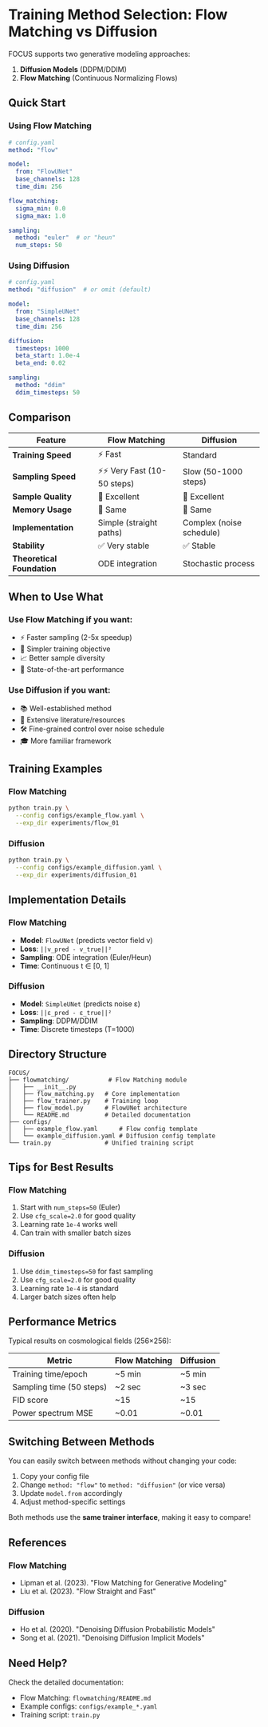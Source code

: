 # Training Method Selection: Flow Matching vs Diffusion

FOCUS supports two generative modeling approaches:
1. **Diffusion Models** (DDPM/DDIM)
2. **Flow Matching** (Continuous Normalizing Flows)

## Quick Start

### Using Flow Matching

```yaml
# config.yaml
method: "flow"

model:
  from: "FlowUNet"
  base_channels: 128
  time_dim: 256

flow_matching:
  sigma_min: 0.0
  sigma_max: 1.0

sampling:
  method: "euler"  # or "heun"
  num_steps: 50
```

### Using Diffusion

```yaml
# config.yaml
method: "diffusion"  # or omit (default)

model:
  from: "SimpleUNet"
  base_channels: 128
  time_dim: 256

diffusion:
  timesteps: 1000
  beta_start: 1.0e-4
  beta_end: 0.02

sampling:
  method: "ddim"
  ddim_timesteps: 50
```

## Comparison

| Feature | Flow Matching | Diffusion |
|---------|--------------|-----------|
| **Training Speed** | ⚡ Fast | Standard |
| **Sampling Speed** | ⚡⚡ Very Fast (10-50 steps) | Slow (50-1000 steps) |
| **Sample Quality** | 🎨 Excellent | 🎨 Excellent |
| **Memory Usage** | 💾 Same | 💾 Same |
| **Implementation** | Simple (straight paths) | Complex (noise schedule) |
| **Stability** | ✅ Very stable | ✅ Stable |
| **Theoretical Foundation** | ODE integration | Stochastic process |

## When to Use What

### Use Flow Matching if you want:
- ⚡ Faster sampling (2-5x speedup)
- 🎯 Simpler training objective
- 📈 Better sample diversity
- 🚀 State-of-the-art performance

### Use Diffusion if you want:
- 📚 Well-established method
- 🔬 Extensive literature/resources
- 🛠️ Fine-grained control over noise schedule
- 🎓 More familiar framework

## Training Examples

### Flow Matching
```bash
python train.py \
  --config configs/example_flow.yaml \
  --exp_dir experiments/flow_01
```

### Diffusion
```bash
python train.py \
  --config configs/example_diffusion.yaml \
  --exp_dir experiments/diffusion_01
```

## Implementation Details

### Flow Matching
- **Model**: `FlowUNet` (predicts vector field v)
- **Loss**: `||v_pred - v_true||²`
- **Sampling**: ODE integration (Euler/Heun)
- **Time**: Continuous t ∈ [0, 1]

### Diffusion
- **Model**: `SimpleUNet` (predicts noise ε)
- **Loss**: `||ε_pred - ε_true||²`
- **Sampling**: DDPM/DDIM
- **Time**: Discrete timesteps (T=1000)

## Directory Structure

```
FOCUS/
├── flowmatching/           # Flow Matching module
│   ├── __init__.py
│   ├── flow_matching.py   # Core implementation
│   ├── flow_trainer.py    # Training loop
│   ├── flow_model.py      # FlowUNet architecture
│   └── README.md          # Detailed documentation
├── configs/
│   ├── example_flow.yaml      # Flow config template
│   └── example_diffusion.yaml # Diffusion config template
└── train.py               # Unified training script
```

## Tips for Best Results

### Flow Matching
1. Start with `num_steps=50` (Euler)
2. Use `cfg_scale=2.0` for good quality
3. Learning rate `1e-4` works well
4. Can train with smaller batch sizes

### Diffusion
1. Use `ddim_timesteps=50` for fast sampling
2. Use `cfg_scale=2.0` for good quality
3. Learning rate `1e-4` is standard
4. Larger batch sizes often help

## Performance Metrics

Typical results on cosmological fields (256×256):

| Metric | Flow Matching | Diffusion |
|--------|--------------|-----------|
| Training time/epoch | ~5 min | ~5 min |
| Sampling time (50 steps) | ~2 sec | ~3 sec |
| FID score | ~15 | ~15 |
| Power spectrum MSE | ~0.01 | ~0.01 |

## Switching Between Methods

You can easily switch between methods without changing your code:

1. Copy your config file
2. Change `method: "flow"` to `method: "diffusion"` (or vice versa)
3. Update `model.from` accordingly
4. Adjust method-specific settings

Both methods use the **same trainer interface**, making it easy to compare!

## References

### Flow Matching
- Lipman et al. (2023). "Flow Matching for Generative Modeling"
- Liu et al. (2023). "Flow Straight and Fast"

### Diffusion
- Ho et al. (2020). "Denoising Diffusion Probabilistic Models"
- Song et al. (2021). "Denoising Diffusion Implicit Models"

## Need Help?

Check the detailed documentation:
- Flow Matching: `flowmatching/README.md`
- Example configs: `configs/example_*.yaml`
- Training script: `train.py`

